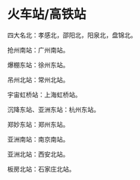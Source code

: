 # 火车站/高铁站

四大名北：孝感北，邵阳北，阳泉北，盘锦北。

抢州南站：广州南站。

爆棚东站：徐州东站。

吊州北站：常州北站。

宇宙虹桥站：上海虹桥站。

沉降东站、亚洲东站：杭州东站。

郑妙东站：郑州东站。

亚洲南站：南京南站。

亚洲北站：西安北站。

板房北站：石家庄北站。
